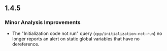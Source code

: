## 1.4.5

### Minor Analysis Improvements

* The "Initialization code not run" query (`cpp/initialization-not-run`) no longer reports an alert on static global variables that have no dereference.
